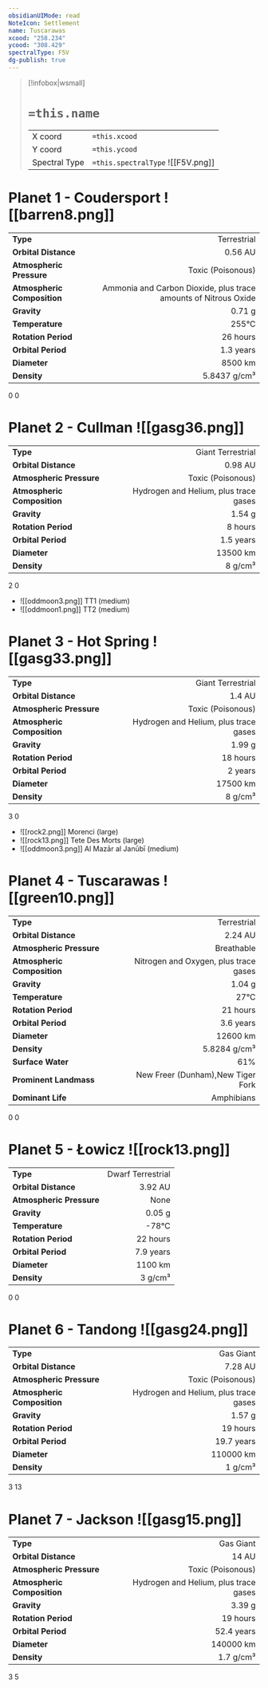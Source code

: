 ```yaml
---
obsidianUIMode: read
NoteIcon: Settlement
name: Tuscarawas
xcood: "258.234"
ycood: "308.429"
spectralType: F5V
dg-publish: true
---
```

> [!infobox|wsmall]
> # `=this.name`
> | | |
> | - | - |
> | X coord | `=this.xcood` |
> | Y coord| `=this.ycood` |
> | Spectral Type | `=this.spectralType` ![[F5V.png]] |

# Planet 1 - Coudersport ![[barren8.png]]
|                             |                           |
| --------------------------- | -------------------------:|
| **Type**                    |             Terrestrial |
| **Orbital Distance**        |   0.56 AU |
| **Atmospheric Pressure**    |       Toxic (Poisonous) |
| **Atmospheric Composition** |      Ammonia and Carbon Dioxide, plus trace amounts of Nitrous Oxide |
| **Gravity**                 |        0.71 g |
| **Temperature**             |    255°C |
| **Rotation Period**         |  26 hours |
| **Orbital Period** | 1.3 years |
| **Diameter**                |      8500 km | 
| **Density**                 |    5.8437 g/cm³ |



0
0



# Planet 2 - Cullman ![[gasg36.png]]
|                             |                           |
| --------------------------- | -------------------------:|
| **Type**                    |             Giant Terrestrial |
| **Orbital Distance**        |   0.98 AU |
| **Atmospheric Pressure**    |       Toxic (Poisonous) |
| **Atmospheric Composition** |      Hydrogen and Helium, plus trace gases |
| **Gravity**                 |        1.54 g |
| **Rotation Period**         |  8 hours |
| **Orbital Period** | 1.5 years |
| **Diameter**                |      13500 km | 
| **Density**                 |    8 g/cm³ |



2
0

- ![[oddmoon3.png]] TT1 (medium)
- ![[oddmoon1.png]] TT2 (medium)


# Planet 3 - Hot Spring ![[gasg33.png]]
|                             |                           |
| --------------------------- | -------------------------:|
| **Type**                    |             Giant Terrestrial |
| **Orbital Distance**        |   1.4 AU |
| **Atmospheric Pressure**    |       Toxic (Poisonous) |
| **Atmospheric Composition** |      Hydrogen and Helium, plus trace gases |
| **Gravity**                 |        1.99 g |
| **Rotation Period**         |  18 hours |
| **Orbital Period** | 2 years |
| **Diameter**                |      17500 km | 
| **Density**                 |    8 g/cm³ |



3
0

- ![[rock2.png]] Morenci (large)
- ![[rock13.png]] Tete Des Morts (large)
- ![[oddmoon3.png]] Al Mazār al Janūbī (medium)


# Planet 4 - Tuscarawas ![[green10.png]]
|                             |                           |
| --------------------------- | -------------------------:|
| **Type**                    |             Terrestrial |
| **Orbital Distance**        |   2.24 AU |
| **Atmospheric Pressure**    |       Breathable |
| **Atmospheric Composition** |      Nitrogen and Oxygen, plus trace gases |
| **Gravity**                 |        1.04 g |
| **Temperature**             |    27°C |
| **Rotation Period**         |  21 hours |
| **Orbital Period** | 3.6 years |
| **Diameter**                |      12600 km | 
| **Density**                 |    5.8284 g/cm³ |
| **Surface Water**           |           61% | 
| **Prominent Landmass**      |         New Freer (Dunham),New Tiger Fork | 
| **Dominant Life**           |         Amphibians |



0
0



# Planet 5 - Łowicz ![[rock13.png]]
|                             |                           |
| --------------------------- | -------------------------:|
| **Type**                    |             Dwarf Terrestrial |
| **Orbital Distance**        |   3.92 AU |
| **Atmospheric Pressure**    |       None |
| **Gravity**                 |        0.05 g |
| **Temperature**             |    -78°C |
| **Rotation Period**         |  22 hours |
| **Orbital Period** | 7.9 years |
| **Diameter**                |      1100 km | 
| **Density**                 |    3 g/cm³ |



0
0



# Planet 6 - Tandong ![[gasg24.png]]
|                             |                           |
| --------------------------- | -------------------------:|
| **Type**                    |             Gas Giant |
| **Orbital Distance**        |   7.28 AU |
| **Atmospheric Pressure**    |       Toxic (Poisonous) |
| **Atmospheric Composition** |      Hydrogen and Helium, plus trace gases |
| **Gravity**                 |        1.57 g |
| **Rotation Period**         |  19 hours |
| **Orbital Period** | 19.7 years |
| **Diameter**                |      110000 km | 
| **Density**                 |    1 g/cm³ |



3
13



# Planet 7 - Jackson ![[gasg15.png]]
|                             |                           |
| --------------------------- | -------------------------:|
| **Type**                    |             Gas Giant |
| **Orbital Distance**        |   14 AU |
| **Atmospheric Pressure**    |       Toxic (Poisonous) |
| **Atmospheric Composition** |      Hydrogen and Helium, plus trace gases |
| **Gravity**                 |        3.39 g |
| **Rotation Period**         |  19 hours |
| **Orbital Period** | 52.4 years |
| **Diameter**                |      140000 km | 
| **Density**                 |    1.7 g/cm³ |



3
5



